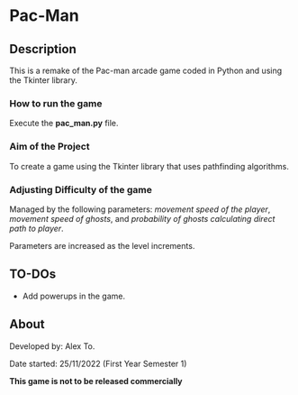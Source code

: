 # Pac-Man

## Description
This is a remake of the Pac-man arcade game coded in Python and using the Tkinter library.

### How to run the game
Execute the **pac_man.py** file.

### Aim of the Project
To create a game using the Tkinter library that uses pathfinding algorithms.


### Adjusting Difficulty of the game
Managed by the following parameters: _movement speed of the player_, _movement speed of ghosts_, and _probability of ghosts calculating direct path to player_. 

Parameters are increased as the level increments.

## TO-DOs
- Add powerups in the game.

## About
Developed by: Alex To.

Date started: 25/11/2022 (First Year Semester 1)


**This game is not to be released commercially**
